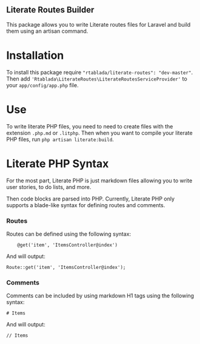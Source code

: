 Literate Routes Builder
---

This package allows you to write Literate routes files for Laravel and build them using an artisan command.

Installation
===

To install this package require `"rtablada/literate-routes": "dev-master"`.
Then add `'Rtablada\LiterateRoutes\LiterateRoutesServiceProvider'` to your `app/config/app.php` file.

Use
===

To write literate PHP files, you need to need to create files with the extension `.php.md` or `.litphp`.
Then when you want to compile your literate PHP files, run `php artisan literate:build`.

Literate PHP Syntax
===

For the most part, Literate PHP is just markdown files allowing you to write user stories, to do lists, and more.

Then code blocks are parsed into PHP.
Currently, Literate PHP only supports a blade-like syntax for defining routes and comments.

### Routes

Routes can be defined using the following syntax:

```
	@get('item', 'ItemsController@index')
```

And will output:

```
Route::get('item', 'ItemsController@index');
```

### Comments

Comments can be included by using markdown H1 tags using the following syntax:

```
# Items
```

And will output:

```
// Items
```
